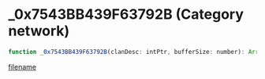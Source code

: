 # _0x7543BB439F63792B (Category network)

```js
function _0x7543BB439F63792B(clanDesc: intPtr, bufferSize: number): Array
```

[filename](_0x7543BB439F63792B_m.md ':include')